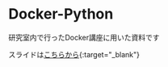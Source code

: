 # Docker-Python
研究室内で行ったDocker講座に用いた資料です

スライドは[こちらから](https://www.canva.com/design/DAGJrcBfTZo/4XRFthhLA7IuktR2_Q9djQ/view?utm_content=DAGJrcBfTZo&utm_campaign=designshare&utm_medium=link&utm_source=editor){:target="_blank"}
